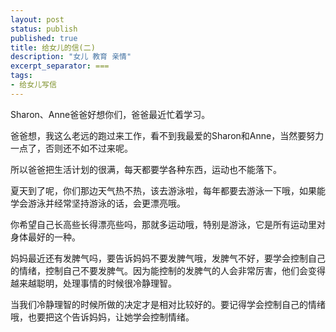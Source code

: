 ```yaml
---
layout: post
status: publish
published: true
title: 给女儿的信(二) 
description: "女儿 教育 亲情"
excerpt_separator: ===
tags:
- 给女儿写信
---
```


Sharon、Anne爸爸好想你们，爸爸最近忙着学习。

爸爸想，我这么老远的跑过来工作，看不到我最爱的Sharon和Anne，当然要努力一点了，否则还不如不过来呢。

所以爸爸把生活计划的很满，每天都要学各种东西，运动也不能落下。

夏天到了呢，你们那边天气热不热，该去游泳啦，每年都要去游泳一下哦，如果能学会游泳并经常坚持游泳的话，会更漂亮哦。

你希望自己长高些长得漂亮些吗，那就多运动哦，特别是游泳，它是所有运动里对身体最好的一种。

妈妈最近还有发脾气吗，要告诉妈妈不要发脾气哦，发脾气不好，要学会控制自己的情绪，控制自己不要发脾气。因为能控制的发脾气的人会非常厉害，他们会变得越来越聪明，处理事情的时候很冷静理智。

当我们冷静理智的时候所做的决定才是相对比较好的。要记得学会控制自己的情绪哦，也要把这个告诉妈妈，让她学会控制情绪。
